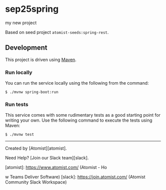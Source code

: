 # sep25spring
my new project

Based on seed project `atomist-seeds:spring-rest`.

## Development

This project is driven using [Maven][mvn].

[mvn]: https://maven.apache.org/ (Maven)

### Run locally






You can run the service locally using the following from the command:






```
$ ./mvnw spring-boot:run
```



### Run tests

This service comes with some rudimentary tests as a good starting
point for writing your own.  Use the following command to execute the
tests using Maven:





```
$ ./mvnw test
```

---

Created by [Atomist][atomist].


Need Help?  [Join our Slack team][slack].

[atomist]: https://www.atomist.com/ (Atomist - Ho

w Teams Deliver Software)
[slack]: https://join.atomist.com/ (Atomist Community Slack Workspace)
